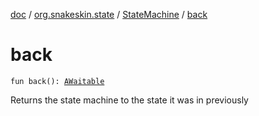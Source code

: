 [doc](../../index.md) / [org.snakeskin.state](../index.md) / [StateMachine](index.md) / [back](./back.md)

# back

`fun back(): `[`AWaitable`](../../org.snakeskin.ability/-a-waitable/index.md)

Returns the state machine to the state it was in previously

